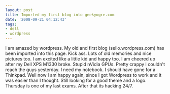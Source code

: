 ```yaml
---
layout: post
title: Imported my first blog into geekyogre.com
date: '2008-09-21 04:12:43'
tags:
- dell
- wordpress
---
```


I am amazed by wordpress. My old and first blog (seilo.wordpress.com) has been imported into this page. Kick ass. Lots of old memories and nice pictures too. I am excited like a little kid and happy too. I am cheered up after my Dell XPS M1330 broke. Stupid nVidia GPUs. Pretty crappy I couldn't reach the guys yesterday. I need my notebook. I should have gone for a Thinkpad. Well now I am happy again, since I got Wordpress to work and it was easier than I thought. Still looking for a good theme and a logo. Thursday is one of my last exams. After that its hacking 24/7.